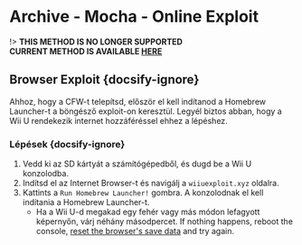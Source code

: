 # Archive - Mocha - Online Exploit

!> **THIS METHOD IS NO LONGER SUPPORTED**  
**CURRENT METHOD IS AVAILABLE [HERE](../../../introduction)**

## Browser Exploit {docsify-ignore}

Ahhoz, hogy a CFW-t telepítsd, először el kell indítanod a Homebrew Launcher-t a böngésző exploit-on keresztül. Legyél biztos abban, hogy a Wii U rendekezik internet hozzáféréssel ehhez a lépéshez.

### Lépések {docsify-ignore}

1. Vedd ki az SD kártyát a számítógépedből, és dugd be a Wii U konzolodba.
1. Indítsd el az Internet Browser-t és navigálj a `wiiuexploit.xyz` oldalra.
1. Kattints a `Run Homebrew Launcher!` gombra. A konzolodnak el kell indítania a Homebrew Launcher-t.
    - Ha a Wii U-d megakad egy fehér vagy más módon lefagyott képernyőn, várj néhány másodpercet. If nothing happens, reboot the console, [reset the browser's save data](https://en-americas-support.nintendo.com/app/answers/detail/a_id/1507/~/how-to-delete-the-internet-browser-history) and try again.